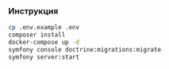 ### Инструкция
```bash
cp .env.example .env
composer install
docker-compose up -d
symfony console doctrine:migrations:migrate
symfony server:start
```
